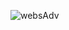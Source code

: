
![websAdv](https://user-images.githubusercontent.com/16296900/149591290-3b8a1b36-b104-43c2-bc8b-3353e82befaf.JPG)
